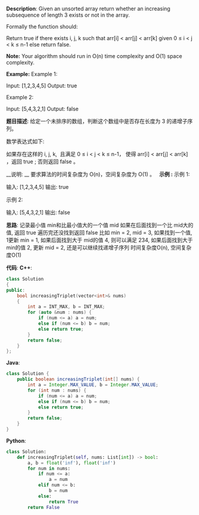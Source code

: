 __Description__:
Given an unsorted array return whether an increasing subsequence of length 3 exists or not in the array.

Formally the function should:

Return true if there exists i, j, k
such that arr[i] < arr[j] < arr[k] given 0 ≤ i < j < k ≤ n-1 else return false.

__Note:__
Your algorithm should run in O(n) time complexity and O(1) space complexity.

__Example:__
Example 1:

Input: [1,2,3,4,5]
Output: true

Example 2:

Input: [5,4,3,2,1]
Output: false

__题目描述__:
给定一个未排序的数组，判断这个数组中是否存在长度为 3 的递增子序列。

数学表达式如下:

如果存在这样的 i, j, k,  且满足 0 ≤ i < j < k ≤ n-1，
使得 arr[i] < arr[j] < arr[k] ，返回 true ; 否则返回 false 。

__说明: __
要求算法的时间复杂度为 O(n)，空间复杂度为 O(1) 。
 
__示例 :__
示例 1:

输入: [1,2,3,4,5]
输出: true

示例 2:

输入: [5,4,3,2,1]
输出: false

__思路__:
记录最小值 min和比最小值大的一个值 mid
如果在后面找到一个比 mid大的值, 返回 true
遍历完还没找到返回 false
比如 min = 2, mid = 3, 如果找到一个值, 1更新 min = 1, 如果后面找到大于 mid的值 4, 则可以满足 234, 如果后面找到大于 min的值 2, 更新 mid = 2, 还是可以继续找递增子序列
时间复杂度O(n), 空间复杂度O(1)

__代码__:
__C++__:
```C++
class Solution 
{
public:
    bool increasingTriplet(vector<int>& nums) 
    {
        int a = INT_MAX, b = INT_MAX;
        for (auto &num : nums) {
            if (num <= a) a = num;
            else if (num <= b) b = num;
            else return true;
        }
        return false;
    }
};
```

__Java__:
```Java
class Solution {
    public boolean increasingTriplet(int[] nums) {
        int a = Integer.MAX_VALUE, b = Integer.MAX_VALUE;
        for (int num : nums) {
            if (num <= a) a = num;
            else if (num <= b) b = num;
            else return true;
        }
        return false;
    }
}
```

__Python__:
```Python
class Solution:
    def increasingTriplet(self, nums: List[int]) -> bool:
        a, b = float('inf'), float('inf')
        for num in nums:
            if num <= a:
                a = num
            elif num <= b:
                b = num
            else:
                return True
        return False
```
